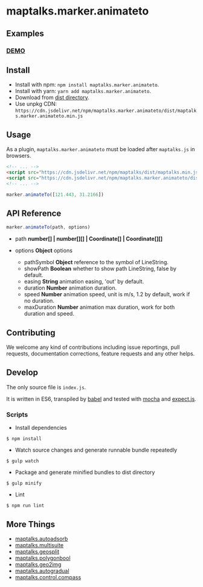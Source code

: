 # maptalks.marker.animateto

## Examples

### [DEMO](https://cxiaof.github.io/maptalks.marker.animateto/demo/index.html)

## Install

-   Install with npm: `npm install maptalks.marker.animateto`.
-   Install with yarn: `yarn add maptalks.marker.animateto`.
-   Download from [dist directory](https://github.com/cXiaof/maptalks.marker.animateto/tree/main/dist).
-   Use unpkg CDN: `https://cdn.jsdelivr.net/npm/maptalks.marker.animateto/dist/maptalks.marker.animateto.min.js`

## Usage

As a plugin, `maptalks.marker.animateto` must be loaded after `maptalks.js` in browsers.

```html
<!-- ... -->
<script src="https://cdn.jsdelivr.net/npm/maptalks/dist/maptalks.min.js"></script>
<script src="https://cdn.jsdelivr.net/npm/maptalks.marker.animateto/dist/maptalks.marker.animateto.min.js"></script>
<!-- ... -->
```

```javascript
marker.animateTo([121.443, 31.2166])
```

## API Reference

```javascript
marker.animateTo(path, options)
```

-   path **number[] | number[][] | Coordinate[] | Coordinate[][]**

-   options **Object** options
    -   pathSymbol **Object** reference to the symbol of LineString.
    -   showPath **Boolean** whether to show path LineString, false by default.
    -   easing **String** animation easing, 'out' by default.
    -   duration **Number** animation duration.
    -   speed **Number** animation speed, unit is m/s, 1.2 by default, work if no duration.
    -   maxDuration **Number** animation max duration, work for both duration and speed.

## Contributing

We welcome any kind of contributions including issue reportings, pull requests, documentation corrections, feature requests and any other helps.

## Develop

The only source file is `index.js`.

It is written in ES6, transpiled by [babel](https://babeljs.io/) and tested with [mocha](https://mochajs.org) and [expect.js](https://github.com/Automattic/expect.js).

### Scripts

-   Install dependencies

```shell
$ npm install
```

-   Watch source changes and generate runnable bundle repeatedly

```shell
$ gulp watch
```

-   Package and generate minified bundles to dist directory

```shell
$ gulp minify
```

-   Lint

```shell
$ npm run lint
```

## More Things

-   [maptalks.autoadsorb](https://github.com/cXiaof/maptalks.autoadsorb/issues)
-   [maptalks.multisuite](https://github.com/cXiaof/maptalks.multisuite/issues)
-   [maptalks.geosplit](https://github.com/cXiaof/maptalks.geosplit/issues)
-   [maptalks.polygonbool](https://github.com/cXiaof/maptalks.polygonbool/issues)
-   [maptalks.geo2img](https://github.com/cXiaof/maptalks.geo2img/issues)
-   [maptalks.autogradual](https://github.com/cXiaof/maptalks.autogradual/issues)
-   [maptalks.control.compass](https://github.com/cXiaof/maptalks.control.compass/issues)
